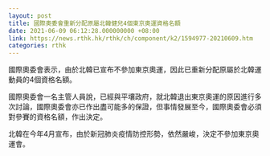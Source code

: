 ```yaml
---
layout: post
title: 國際奧委會重新分配原屬北韓健兒4個東京奧運資格名額
date: 2021-06-09 06:12:28.000000000 +08:00
link: https://news.rthk.hk/rthk/ch/component/k2/1594977-20210609.htm
categories: rthk
---
```


國際奧委會表示，由於北韓已宣布不參加東京奧運，因此已重新分配原屬於北韓運動員的4個資格名額。

國際奧委會一名主管人員說，已經與平壤政府，就北韓退出東京奧運的原因進行多次討論，國際奧委會亦已作出盡可能多的保證，但事情發展至今，國際奧委會必須對參賽的資格名額，作出決定。

北韓在今年4月宣布，由於新冠肺炎疫情防控形勢，依然嚴峻，決定不參加東京奧運會。
